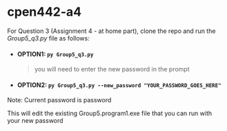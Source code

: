 # cpen442-a4

For Question 3 (Assignment 4 - at home part), clone the repo and run the *Group5_q3.py* file as follows:
- #### OPTION1: ```py Group5_q3.py```
  >you will need to enter the new password in the prompt

- #### OPTION2: ```py Group5_q3.py --new_password "YOUR_PASSWORD_GOES_HERE"```

Note: Current password is password

This will edit the existing Group5.program1.exe file that you can run with your new password
